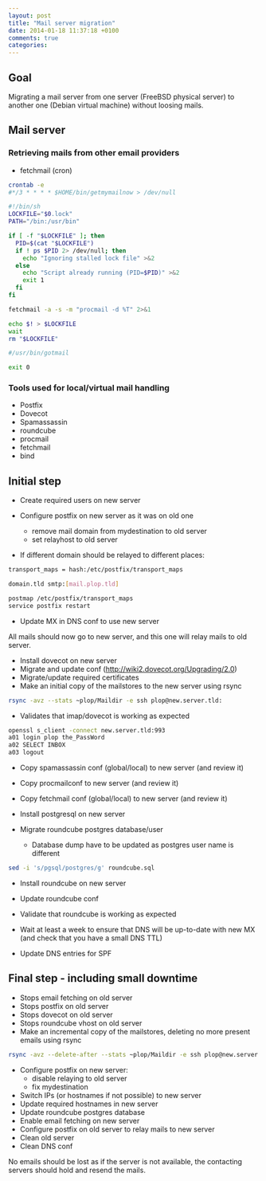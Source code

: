 ```yaml
---
layout: post
title: "Mail server migration"
date: 2014-01-18 11:37:18 +0100
comments: true
categories: 
---
```

## Goal
Migrating a mail server from one server (FreeBSD physical server) to another
one (Debian virtual machine) without loosing mails.

## Mail server

### Retrieving mails from other email providers

* fetchmail (cron)

``` sh
crontab -e
#*/3 * * * * $HOME/bin/getmymailnow > /dev/null
```

``` sh ~/bin/getmymailnow
#!/bin/sh
LOCKFILE="$0.lock"
PATH="/bin:/usr/bin"

if [ -f "$LOCKFILE" ]; then
  PID=$(cat "$LOCKFILE")
  if ! ps $PID 2> /dev/null; then
    echo "Ignoring stalled lock file" >&2
  else
    echo "Script already running (PID=$PID)" >&2
    exit 1
  fi
fi

fetchmail -a -s -m "procmail -d %T" 2>&1

echo $! > $LOCKFILE
wait
rm "$LOCKFILE"

#/usr/bin/gotmail

exit 0
```

### Tools used for local/virtual mail handling

* Postfix
* Dovecot
* Spamassassin
* roundcube
* procmail
* fetchmail
* bind

## Initial step
* Create required users on new server
* Configure postfix on new server as it was on old one
  * remove mail domain from mydestination to old server
  * set relayhost to old server

* If different domain should be relayed to different places:
``` sh /etc/postfix/main.cf
transport_maps = hash:/etc/postfix/transport_maps
```

``` sh /etc/postfix/transport_maps
domain.tld smtp:[mail.plop.tld]
```

``` sh
postmap /etc/postfix/transport_maps
service postfix restart
```

* Update MX in DNS conf to use new server

All mails should now go to new server, and this one will relay mails to old server.

* Install dovecot on new server
* Migrate and update conf (http://wiki2.dovecot.org/Upgrading/2.0)
* Migrate/update required certificates
* Make an initial copy of the mailstores to the new server using rsync

``` sh
rsync -avz --stats ~plop/Maildir -e ssh plop@new.server.tld:
```

* Validates that imap/dovecot is working as expected

``` sh
openssl s_client -connect new.server.tld:993
a01 login plop the_PassWord
a02 SELECT INBOX
a03 logout
```

* Copy spamassassin conf (global/local) to new server (and review it)
* Copy procmailconf to new server (and review it)
* Copy fetchmail conf (global/local) to new server (and review it)

* Install postgresql on new server
* Migrate roundcube postgres database/user
  * Database dump have to be updated as postgres user name is different

``` sh
sed -i 's/pgsql/postgres/g' roundcube.sql
```

* Install roundcube on new server
* Update roundcube conf
* Validate that roundcube is working as expected

* Wait at least a week to ensure that DNS will be up-to-date with new MX (and
check that you have a small DNS TTL)
* Update DNS entries for SPF

## Final step - including small downtime

* Stops email fetching on old server
* Stops postfix on old server
* Stops dovecot on old server
* Stops roundcube vhost on old server
* Make an incremental copy of the mailstores, deleting no more present emails using rsync
``` sh
rsync -avz --delete-after --stats ~plop/Maildir -e ssh plop@new.server.tld:
```
* Configure postfix on new server:
  * disable relaying to old server
  * fix mydestination
* Switch IPs (or hostnames if not possible) to new server 
* Update required hostnames in new server
* Update roundcube postgres database
* Enable email fetching on new server
* Configure postfix on old server to relay mails to new server
* Clean old server
* Clean DNS conf

No emails should be lost as if the server is not available, the contacting
servers should hold and resend the mails.
